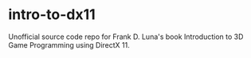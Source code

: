 # intro-to-dx11
Unofficial source code repo for Frank D. Luna's book Introduction to 3D Game Programming using DirectX 11.
